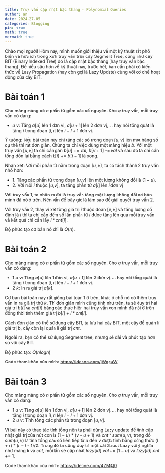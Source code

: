 ```yaml
---
title: Truy vấn cập nhật bậc thang - Polynomial Queries
author: an
date: 2024-27-05
categories: Blogging
pin: true
math: true
mermaid: true
---
```


Chào mọi người! Hôm nay, mình muốn giới thiệu về một kỹ thuật rất phổ biến và hữu ích trong xử lí truy vấn trên cây Segment Tree, cũng như cây BIT (Binary Indexed Tree) đó là cập nhật bậc thang (hay truy vấn bậc thang). Để hiểu sâu hơn về kỹ thuật này, trước hết, bạn cần phải có kiến thức về Lazy Propagation (hay còn gọi là Lazy Update) cùng với cơ chế hoạt động của cây BIT.

# Bài toán 1
Cho mảng mảng có $n$ phần tử gồm các số nguyên. Cho $q$ truy vấn, mỗi truy vấn có dạng:
- $u$ $v$: Tăng $a[u]$ lên 1 đơn vi, $a[u + 1]$ lên 2 đơn vị, ... hay nói tổng quát là tăng $i$ trong đoạn $[l, r]$ lên $i - l + 1$ đơn vị.

Ý tưởng: Nếu bài toán này chỉ tăng các số trong đoạn $[u, v]$ lên một hằng số cụ thể thì rất đơn giản. Chúng ta chỉ việc dùng một mảng hiệu $b$. Với một truy vấn $[u, v]$ ta chỉ cần gán $b[u]$ += $val$, $b[v + 1]$ -= $val$ và sau đó ta chỉ cần tổng dồn lại bằng cách $b[i]$ += $b[i - 1]$ là xong.

Nhận xét: Với mỗi phần tử nằm trong đoạn $[u, v]$, ta có tách thành 2 truy vấn nhỏ hơn:
- $1$. Tăng các phần tử trong đoạn $[u, v]$ lên một lượng không đổi là $(1 - u)$.
- $2$. Vỡi mỗi $i$ thuộc $[u, v]$, ta tăng phần tử $a[i]$ lên $i$ đơn vị

Với truy vấn 1, ta nhận ra đó là truy vấn tăng một lượng không đổi cơ bản mình đã nó ở trên. Nên vấn để bây giờ là làm sao để giải quyết truy vấn 2.

Với truy vấn 2, thay vì xét từng giá trị $i$ thuộc đoạn $[u, v]$ và tăng lượng cố định là $i$ thì ta chỉ cần đếm số lần phần tử $i$ được tăng lên qua mỗi truy vấn và kết quả chỉ cần lấy $i$ $*$ $cnt[i]$.

Độ phức tạp cơ bản nó chỉ là $O(n)$.

# Bài toán 2
Cho mảng mảng có $n$ phần tử gồm các số nguyên. Cho $q$ truy vấn, mỗi truy vấn có dạng:
- $1$ $u$ $v$: Tăng $a[u]$ lên 1 đơn vi, $a[u + 1]$ lên 2 đơn vị, ... hay nói tổng quát là tăng $i$ trong đoạn $[l, r]$ lên $i - l + 1$ đơn vị.
- $2$ $k$: In ra giá trị $a[k]$.

Cơ bản bài toán này rất giống bài toán 1 ở trên, khác ở chỗ nó có thêm truy vấn in ra giá trị thứ $k$. Thì đơn giản mình cũng tính như trên, ta sẽ duy trì hai giá trị $b[i]$ và $cnt[i]$ bằng các thực hiện hai truy vấn con mình đã nói ở trên đồng thời tính thêm giá trị $b[i]$ + $i * cnt[i]$. 

Cách đơn giản có thể sử dụng cây BIT, ta lưu hai cây BIT, một cây để quản lí giá trị $b$, cây còn lại quản lí giá trị $cnt$.

Ngoài ra, bạn có thể sử dụng Segment tree, nhưng sẽ dài và phức tạp hơn so với cây BIT.

Độ phức tạp: $O(nlogn)$

Code tham khảo của mình: https://ideone.com/jWoguW

# Bài toán 3
Cho mảng mảng có $n$ phần tử gồm các số nguyên. Cho $q$ truy vấn, mỗi truy vấn có dạng:
- $1$ $u$ $v$: Tăng $a[u]$ lên 1 đơn vi, $a[u + 1]$ lên 2 đơn vị, ... hay nói tổng quát là tăng $i$ trong đoạn $[l, r]$ lên $i - l + 1$ đơn vị.
- $2$ $u$ $v$: Tính tổng các phần tử trong đoạn $[u, v]$.

Vì bài này có thao tác tính tổng nên ta phải dùng Lazy update để tính cập nhật giá trị của nút con là $(1 - u)$ $*$ $(v - u + 1)$ và $cnt * sum(u, v)$, trong đó $sum(u, v)$ là tính tổng các số liên tiếp từ $u$ đến $v$ được tính bằng công thức $(l + r) * (r - l + 1) / 2$. Trong đó ta cũng duy trì một cái Struct Lazy với ý nghĩa như mảng $b$ và $cnt$, mỗi lần sẽ cập nhật $lazy[id].val$ += $(1 - u)$ và $lazy[id].cnt$ += $1$.

Code tham khảo của mình: https://ideone.com/4ZMjQ0




